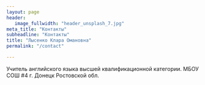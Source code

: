 ```yaml
---
layout: page
header:
   image_fullwidth: "header_unsplash_7.jpg"
meta_title: "Контакты"
subheadline: "Контакты"
title: "Лысенко Клара Омановна"
permalink: "/contact"

---
```

Учитель английского языка высшей квалификационной категории.
МБОУ СОШ #4 г. Донецк Ростовской обл.
